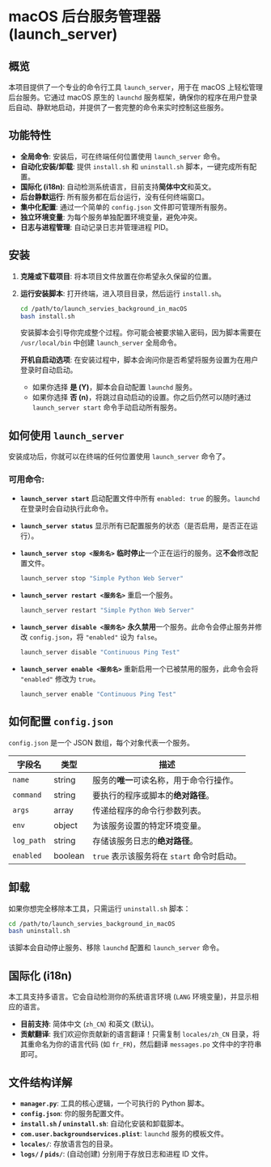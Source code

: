 # macOS 后台服务管理器 (launch_server)

## 概览

本项目提供了一个专业的命令行工具 `launch_server`，用于在 macOS 上轻松管理后台服务。它通过 macOS 原生的 `launchd` 服务框架，确保你的程序在用户登录后自动、静默地启动，并提供了一套完整的命令来实时控制这些服务。

## 功能特性

- **全局命令**: 安装后，可在终端任何位置使用 `launch_server` 命令。
- **自动化安装/卸载**: 提供 `install.sh` 和 `uninstall.sh` 脚本，一键完成所有配置。
- **国际化 (i18n)**: 自动检测系统语言，目前支持**简体中文**和英文。
- **后台静默运行**: 所有服务都在后台运行，没有任何终端窗口。
- **集中化配置**: 通过一个简单的 `config.json` 文件即可管理所有服务。
- **独立环境变量**: 为每个服务单独配置环境变量，避免冲突。
- **日志与进程管理**: 自动记录日志并管理进程 PID。

## 安装

1.  **克隆或下载项目**:
    将本项目文件放置在你希望永久保留的位置。

2.  **运行安装脚本**:
    打开终端，进入项目目录，然后运行 `install.sh`。

    ```bash
    cd /path/to/launch_servies_background_in_macOS
    bash install.sh
    ```
    安装脚本会引导你完成整个过程。你可能会被要求输入密码，因为脚本需要在 `/usr/local/bin` 中创建 `launch_server` 全局命令。

    **开机自启动选项**: 在安装过程中，脚本会询问你是否希望将服务设置为在用户登录时自动启动。
    - 如果你选择 **是 (Y)**，脚本会自动配置 `launchd` 服务。
    - 如果你选择 **否 (n)**，将跳过自动启动的设置。你之后仍然可以随时通过 `launch_server start` 命令手动启动所有服务。

## 如何使用 `launch_server`

安装成功后，你就可以在终端的任何位置使用 `launch_server` 命令了。

### **可用命令:**

- **`launch_server start`**
  启动配置文件中所有 `enabled: true` 的服务。`launchd` 在登录时会自动执行此命令。

- **`launch_server status`**
  显示所有已配置服务的状态（是否启用，是否正在运行）。

- **`launch_server stop <服务名>`**
  **临时停止**一个正在运行的服务。这**不会**修改配置文件。
  ```bash
  launch_server stop "Simple Python Web Server"
  ```

- **`launch_server restart <服务名>`**
  重启一个服务。
  ```bash
  launch_server restart "Simple Python Web Server"
  ```

- **`launch_server disable <服务名>`**
  **永久禁用**一个服务。此命令会停止服务并修改 `config.json`，将 `"enabled"` 设为 `false`。
  ```bash
  launch_server disable "Continuous Ping Test"
  ```

- **`launch_server enable <服务名>`**
  重新启用一个已被禁用的服务，此命令会将 `"enabled"` 修改为 `true`。
  ```bash
  launch_server enable "Continuous Ping Test"
  ```

## 如何配置 `config.json`

`config.json` 是一个 JSON 数组，每个对象代表一个服务。

| 字段名 | 类型 | 描述 |
|---|---|---|
| `name` | string | 服务的**唯一**可读名称，用于命令行操作。 |
| `command` | string | 要执行的程序或脚本的**绝对路径**。 |
| `args` | array | 传递给程序的命令行参数列表。 |
| `env` | object | 为该服务设置的特定环境变量。 |
| `log_path` | string | 存储该服务日志的**绝对路径**。 |
| `enabled` | boolean | `true` 表示该服务将在 `start` 命令时启动。 |

## 卸载

如果你想完全移除本工具，只需运行 `uninstall.sh` 脚本：

```bash
cd /path/to/launch_servies_background_in_macOS
bash uninstall.sh
```
该脚本会自动停止服务、移除 `launchd` 配置和 `launch_server` 命令。

## 国际化 (i18n)

本工具支持多语言。它会自动检测你的系统语言环境 (`LANG` 环境变量)，并显示相应的语言。

- **目前支持**: 简体中文 (`zh_CN`) 和英文 (默认)。
- **贡献翻译**: 我们欢迎你贡献新的语言翻译！只需复制 `locales/zh_CN` 目录，将其重命名为你的语言代码 (如 `fr_FR`)，然后翻译 `messages.po` 文件中的字符串即可。

## 文件结构详解

- **`manager.py`**: 工具的核心逻辑，一个可执行的 Python 脚本。
- **`config.json`**: 你的服务配置文件。
- **`install.sh` / `uninstall.sh`**: 自动化安装和卸载脚本。
- **`com.user.backgroundservices.plist`**: `launchd` 服务的模板文件。
- **`locales/`**: 存放语言包的目录。
- **`logs/` / `pids/`**: (自动创建) 分别用于存放日志和进程 ID 文件。
